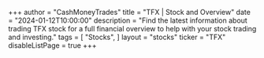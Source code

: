 +++
author = "CashMoneyTrades"
title = "TFX | Stock and Overview"
date = "2024-01-12T10:00:00"
description = "Find the latest information about trading TFX stock for a full financial overview to help with your stock trading and investing."
tags = [
   "Stocks",
]
layout = "stocks"
ticker = "TFX"
disableListPage = true
+++
